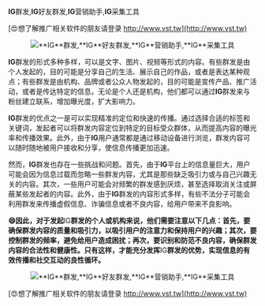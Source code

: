 **IG**群发,**IG**好友群发,**IG**营销助手,**IG**采集工具

[😍想了解推广相关软件的朋友请登录 http://www.vst.tw](http://www.vst.tw)

 <center><img src="https://vst.tw/MP4/tuiguang/png/6.png" alt="**IG**群发,**IG**好友群发,**IG**营销助手,**IG**采集工具"></center>

**IG**群发的形式多种多样，可以是文字、图片、视频等形式的内容。有些群发是由个人发起的，目的可能是分享自己的生活、展示自己的作品，或者是表达某种观点；有些群发是由机构、品牌或者公众人物发起的，目的可能是宣传产品、推广活动，或者是传达特定的信息。无论是个人还是机构，他们都可以通过**IG**群发来与粉丝建立联系，增加曝光度，扩大影响力。

**IG**群发的优点之一是可以实现精准的定位和快速的传播。通过选择合适的标签和关键词，发起者可以将群发内容定位到特定的目标受众群体，从而提高内容的曝光率和传播效果。此外，由于**IG**用户通常都是通过移动设备进行浏览，群发内容可以随时随地被用户接收和分享，使信息传播更加迅速。

然而，**IG**群发也存在一些挑战和问题。首先，由于**IG**平台上的信息量巨大，用户可能会因为信息过载而忽略一些群发内容，尤其是那些缺乏吸引力或与自己兴趣无关的内容。其次，一些用户可能会对频繁的群发感到厌烦，甚至选择取消关注或屏蔽某些发起者的内容。此外，由于**IG**群发的内容形式多样，有些不法分子可能会利用群发来传播虚假信息、诈骗信息或者不良内容，给用户带来不良影响。

**😄因此，对于发起**IG**群发的个人或机构来说，他们需要注意以下几点：首先，要确保群发内容的质量和吸引力，以吸引用户的注意力和保持用户的兴趣；其次，要控制群发的频率，避免给用户造成困扰；再次，要识别和防范不良内容，确保群发内容的合法性和健康性。只有这样，才能充分发挥**IG**群发的优势，实现信息的有效传播和社交互动的良性循环。**

 <center><img src="https://vst.tw/MP4/tuiguang/png/7.png" alt="**IG**群发,**IG**好友群发,**IG**营销助手,**IG**采集工具"></center>

[😍想了解推广相关软件的朋友请登录 http://www.vst.tw](http://www.vst.tw)



